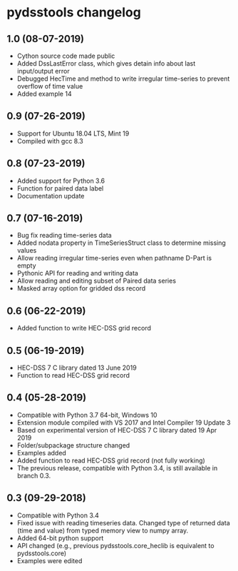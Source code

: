 pydsstools changelog
================
1.0 (08-07-2019)
-----------------
* Cython source code made public
* Added DssLastError class, which gives detain info about last input/output error
* Debugged HecTime and method to write irregular time-series to prevent overflow of time value 
* Added example 14

0.9 (07-26-2019)
-----------------
* Support for Ubuntu 18.04 LTS, Mint 19
* Compiled with gcc 8.3

0.8 (07-23-2019)
-----------------
* Added support for Python 3.6
* Function for paired data label 
* Documentation update

0.7 (07-16-2019)
-----------------
* Bug fix reading time-series data
* Added nodata property in TimeSeriesStruct class to determine missing values
* Allow reading irregular time-series even when pathname D-Part is empty
* Pythonic API for reading and writing data 
* Allow reading and editing subset of Paired data series
* Masked array option for gridded dss record

0.6 (06-22-2019)
-----------------
* Added function to write HEC-DSS grid record

0.5 (06-19-2019)
-----------------
* HEC-DSS 7 C library dated 13 June 2019
* Function to read HEC-DSS grid record

0.4 (05-28-2019)
-----------------
* Compatible with Python 3.7 64-bit, Windows 10
* Extension module compiled with VS 2017 and Intel Compiler 19 Update 3
* Based on experimental version of HEC-DSS 7 C library dated 19 Apr 2019
* Folder/subpackage structure changed
* Examples added
* Added function to read HEC-DSS grid record (not fully working)
* The previous release, compatible with Python 3.4, is still available in branch 0.3.

0.3 (09-29-2018)
-----------------
* Compatible with Python 3.4
* Fixed issue with reading timeseries data. Changed type of returned data (time and value) from typed memory view to numpy array.
* Added 64-bit python support
* API changed (e.g., previous pydsstools.core_heclib is equivalent to pydsstools.core)
* Examples were edited
